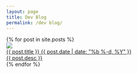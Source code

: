 ```yaml
---
layout: page
title: Dev Blog
permalink: /dev blog/
---
```


<div class="post-list row">
{% for post in site.posts %}
    <div class="post col-sm-12">        
        <a class="post-link" href="{{ post.url | prepend: site.baseurl }}">
            <div class="crop">
                <img src="{{post.image}}">   
            </div>    
            <div class="text">
                <span class="pst-title">{{ post.title }}</span>
                <span class="post-meta">{{ post.date | date: "%b %-d, %Y" }}</span>            
            </div> 
            <span class="line"></span>
            <div class="desc">
                {{ post.desc }}
            </div>
        </a>  
    </div>
{% endfor %}
</div>